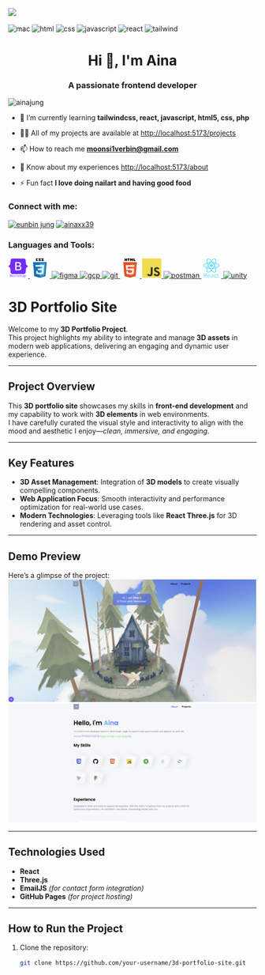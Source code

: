 <img src="https://capsule-render.vercel.app/api?type=waving&color=BDBDC8&height=150&text=3D%20Portfolio&animation=twinkling&section=header" />

![mac](https://img.shields.io/badge/mac%20os-000000?style=for-the-badge&logo=apple&logoColor=white)
![html](https://img.shields.io/badge/HTML5-E34F26?style=for-the-badge&logo=html5&logoColor=white)
![css](https://img.shields.io/badge/CSS3-1572B6?style=for-the-badge&logo=css3&logoColor=white)
![javascript](https://img.shields.io/badge/JavaScript-F7DF1E?style=for-the-badge&logo=JavaScript&logoColor=white)
![react](https://img.shields.io/badge/React-20232A?style=for-the-badge&logo=react&logoColor=61DAFB)
![tailwind](https://img.shields.io/badge/Tailwind_CSS-38B2AC?style=for-the-badge&logo=tailwind-css&logoColor=white)

<h1 align="center">Hi 👋, I'm Aina</h1>
<h3 align="center">A passionate frontend developer</h3>

<p align="left"> <img src="https://komarev.com/ghpvc/?username=ainajung&label=Profile%20views&color=0e75b6&style=flat" alt="ainajung" /> </p>

- 🌱 I’m currently learning **tailwindcss, react, javascript, html5, css, php**

- 👨‍💻 All of my projects are available at [http://localhost:5173/projects](http://localhost:5173/projects)

- 📫 How to reach me **moonsi1verbin@gmail.com**

- 📄 Know about my experiences [http://localhost:5173/about](http://localhost:5173/about)

- ⚡ Fun fact **I love doing nailart and having good food**

<h3 align="left">Connect with me:</h3>
<p align="left">
<a href="https://linkedin.com/in/eunbin jung" target="blank"><img align="center" src="https://raw.githubusercontent.com/rahuldkjain/github-profile-readme-generator/master/src/images/icons/Social/linked-in-alt.svg" alt="eunbin jung" height="30" width="40" /></a>
<a href="https://instagram.com/ainaxx39" target="blank"><img align="center" src="https://raw.githubusercontent.com/rahuldkjain/github-profile-readme-generator/master/src/images/icons/Social/instagram.svg" alt="ainaxx39" height="30" width="40" /></a>
</p>

<h3 align="left">Languages and Tools:</h3>
<p align="left"> <a href="https://getbootstrap.com" target="_blank" rel="noreferrer"> <img src="https://raw.githubusercontent.com/devicons/devicon/master/icons/bootstrap/bootstrap-plain-wordmark.svg" alt="bootstrap" width="40" height="40"/> </a> <a href="https://www.w3schools.com/css/" target="_blank" rel="noreferrer"> <img src="https://raw.githubusercontent.com/devicons/devicon/master/icons/css3/css3-original-wordmark.svg" alt="css3" width="40" height="40"/> </a> <a href="https://www.figma.com/" target="_blank" rel="noreferrer"> <img src="https://www.vectorlogo.zone/logos/figma/figma-icon.svg" alt="figma" width="40" height="40"/> </a> <a href="https://cloud.google.com" target="_blank" rel="noreferrer"> <img src="https://www.vectorlogo.zone/logos/google_cloud/google_cloud-icon.svg" alt="gcp" width="40" height="40"/> </a> <a href="https://git-scm.com/" target="_blank" rel="noreferrer"> <img src="https://www.vectorlogo.zone/logos/git-scm/git-scm-icon.svg" alt="git" width="40" height="40"/> </a> <a href="https://www.w3.org/html/" target="_blank" rel="noreferrer"> <img src="https://raw.githubusercontent.com/devicons/devicon/master/icons/html5/html5-original-wordmark.svg" alt="html5" width="40" height="40"/> </a> <a href="https://developer.mozilla.org/en-US/docs/Web/JavaScript" target="_blank" rel="noreferrer"> <img src="https://raw.githubusercontent.com/devicons/devicon/master/icons/javascript/javascript-original.svg" alt="javascript" width="40" height="40"/> </a> <a href="https://postman.com" target="_blank" rel="noreferrer"> <img src="https://www.vectorlogo.zone/logos/getpostman/getpostman-icon.svg" alt="postman" width="40" height="40"/> </a> <a href="https://reactjs.org/" target="_blank" rel="noreferrer"> <img src="https://raw.githubusercontent.com/devicons/devicon/master/icons/react/react-original-wordmark.svg" alt="react" width="40" height="40"/> </a> <a href="https://unity.com/" target="_blank" rel="noreferrer"> <img src="https://www.vectorlogo.zone/logos/unity3d/unity3d-icon.svg" alt="unity" width="40" height="40"/> </a> </p>



# **3D Portfolio Site**

Welcome to my **3D Portfolio Project**.  
This project highlights my ability to integrate and manage **3D assets** in modern web applications, delivering an engaging and dynamic user experience.

---

## **Project Overview**

This **3D portfolio site** showcases my skills in **front-end development** and my capability to work with **3D elements** in web environments.  
I have carefully curated the visual style and interactivity to align with the mood and aesthetic I enjoy—*clean, immersive, and engaging*.

---

## **Key Features**

- **3D Asset Management**: Integration of **3D models** to create visually compelling components.  
- **Web Application Focus**: Smooth interactivity and performance optimization for real-world use cases.  
- **Modern Technologies**: Leveraging tools like **React Three.js** for 3D rendering and asset control.

---

## **Demo Preview**

Here’s a glimpse of the project:  
![Project image](./src/assets/images/home.png)
![Project image](./src/assets/images/About.png)


---

## **Technologies Used**

- **React**  
- **Three.js**  
- **EmailJS** *(for contact form integration)*  
- **GitHub Pages** *(for project hosting)*  

---

## **How to Run the Project**

1. Clone the repository:  
   ```bash
   git clone https://github.com/your-username/3d-portfolio-site.git


